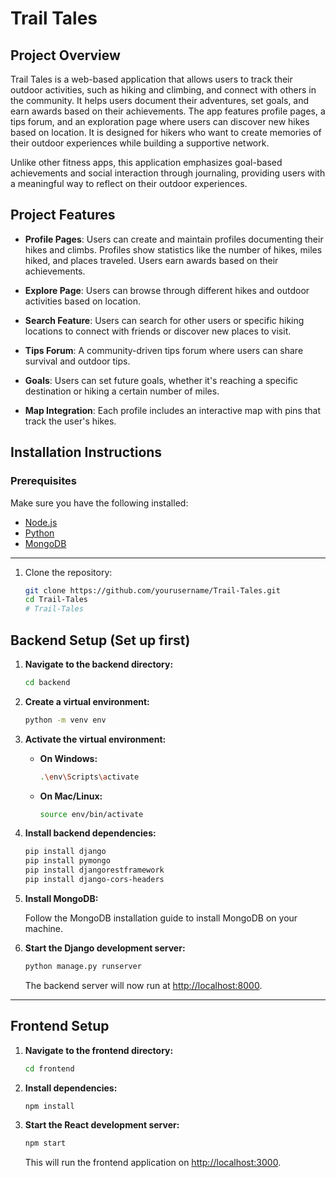 # Trail Tales

## Project Overview

Trail Tales is a web-based application that allows users to track their outdoor activities, such as hiking and climbing, and connect with others in the community. It helps users document their adventures, set goals, and earn awards based on their achievements. The app features profile pages, a tips forum, and an exploration page where users can discover new hikes based on location. It is designed for hikers who want to create memories of their outdoor experiences while building a supportive network.

Unlike other fitness apps, this application emphasizes goal-based achievements and social interaction through journaling, providing users with a meaningful way to reflect on their outdoor experiences.

## Project Features

- **Profile Pages**: Users can create and maintain profiles documenting their hikes and climbs. Profiles show statistics like the number of hikes, miles hiked, and places traveled. Users earn awards based on their achievements.
  
- **Explore Page**: Users can browse through different hikes and outdoor activities based on location.
  
- **Search Feature**: Users can search for other users or specific hiking locations to connect with friends or discover new places to visit.
  
- **Tips Forum**: A community-driven tips forum where users can share survival and outdoor tips.

- **Goals**: Users can set future goals, whether it's reaching a specific destination or hiking a certain number of miles.

- **Map Integration**: Each profile includes an interactive map with pins that track the user's hikes.

## Installation Instructions

### Prerequisites

Make sure you have the following installed:

- [Node.js](https://nodejs.org/)
- [Python](https://www.python.org/downloads/)
- [MongoDB](https://www.mongodb.com/try/download/community)

---

1. Clone the repository:

   ```bash
   git clone https://github.com/yourusername/Trail-Tales.git
   cd Trail-Tales
   # Trail-Tales


## Backend Setup (Set up first)

1. **Navigate to the backend directory:**

    ```bash
    cd backend
    ```

2. **Create a virtual environment:**

    ```bash
    python -m venv env
    ```

3. **Activate the virtual environment:**

   - **On Windows:**

      ```bash
      .\env\Scripts\activate
      ```

   - **On Mac/Linux:**

      ```bash
      source env/bin/activate
      ```

4. **Install backend dependencies:**

    ```bash
    pip install django
    pip install pymongo
    pip install djangorestframework
    pip install django-cors-headers
    ```

5. **Install MongoDB:**

    Follow the MongoDB installation guide to install MongoDB on your machine.

7. **Start the Django development server:**

    ```bash
    python manage.py runserver
    ```

   The backend server will now run at [http://localhost:8000](http://localhost:8000).
---

## Frontend Setup

1. **Navigate to the frontend directory:**

    ```bash
    cd frontend
    ```

2. **Install dependencies:**

    ```bash
    npm install
    ```

3. **Start the React development server:**

    ```bash
    npm start
    ```

   This will run the frontend application on [http://localhost:3000](http://localhost:3000).
